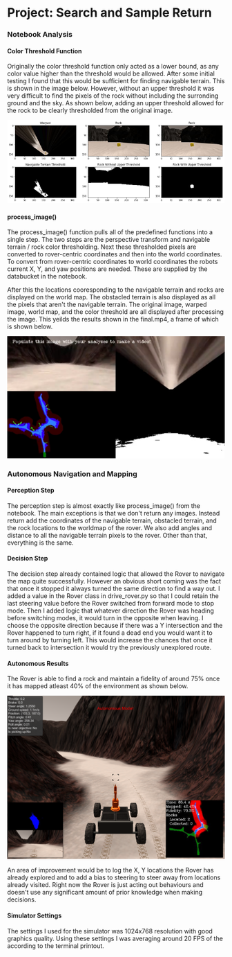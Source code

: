 # Project: Search and Sample Return

[//]: # (Image References)

[image1]: ./output/color_thresh.png
[image2]: ./output/video-frame.png
[image3]: ./output/rover-results.png


### Notebook Analysis
#### Color Threshold Function
Originally the color threshold function only acted as a lower bound, as any color value higher than the threshold would be allowed. After some initial testing I found that this would be sufficient for finding navigable terrain. This is shown in the image below. However, without an upper threshold it was very difficult to find the pixels of the rock without including the surronding ground and the sky. As shown below, adding an upper threshold allowed for the rock to be clearly thresholded from the original image.

![Color Threshold][image1]

#### process_image()
The process_image() function pulls all of the predefined functions into a single step. The two steps are the perspective transform and navigable terrain / rock color thresholding. Next these thresholded pixels are converted to rover-centric coordinates and then into the world coordinates. To convert from rover-centric coordinates to world coordinates the robots current X, Y, and yaw positions are needed. These are supplied by the databucket in the notebook.

After this the locations cooresponding to the navigable terrain and rocks are displayed on the world map. The obstacled terrain is also displayed as all the pixels that aren't the navigable terrain. The original image, warped image, world map, and the color threshold are all displayed after processing the image. This yeilds the results shown in the final.mp4, a frame of which is shown below.



![Process Image][image2]

### Autonomous Navigation and Mapping

#### Perception Step
The perception step is almost exactly like process_image() from the notebook. The main exceptions is that we don't return any images. Instead return add the coordinates of the navigable terrain, obstacled terrain, and the rock locations to the worldmap of the rover. We also add angles and distance to all the navigable terrain pixels to the rover. Other than that, everything is the same.

#### Decision Step
The decision step already contained logic that allowed the Rover to navigate the map quite successfully. However an obvious short coming was the fact that once it stopped it always turned the same direction to find a way out. I added a value in the Rover class in drive_rover.py so that I could retain the last steering value before the Rover switched from forward mode to stop mode. Then I added logic that whatever direction the Rover was heading before switching modes, it would turn in the opposite when leaving. I choose the opposite direction because if there was a Y intersection and the Rover happened to turn right, if it found a dead end you would want it to turn around by turning left. This would increase the chances that once it turned back to intersection it would try the previously unexplored route.


#### Autonomous Results
The Rover is able to find a rock and maintain a fidelity of around 75% once it has mapped atleast 40% of the environment as shown below.

![Rover Results][image3]

An area of improvement would be to log the X, Y locations the Rover has already explored and to add a bias to steering to steer away from locations already visited. Right now the Rover is just acting out behaviours and doesn't use any significant amount of prior knowledge when making decisions.


#### Simulator Settings
The settings I used for the simulator was 1024x768 resolution with good graphics quality. Using these settings I was averaging around 20 FPS of the according to the terminal printout.